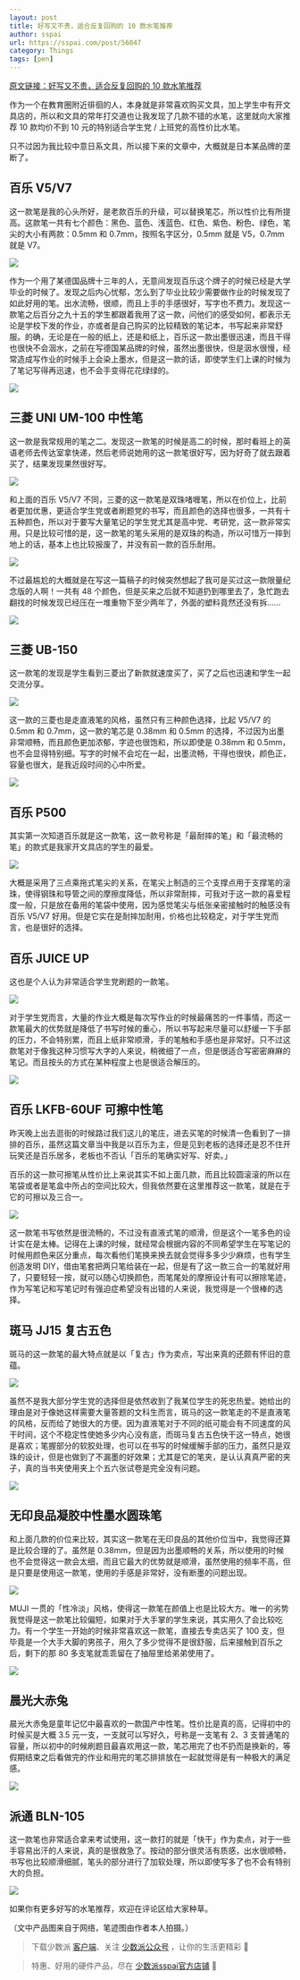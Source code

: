 ```yaml
---
layout: post
title: 好写又不贵，适合反复回购的 10 款水笔推荐
author: sspai
url: https://sspai.com/post/56047
category: Things
tags: [pen]
---
```



[原文链接：好写又不贵，适合反复回购的 10 款水笔推荐](https://sspai.com/post/56047)

作为一个在教育圈附近徘徊的人，本身就是非常喜欢购买文具，加上学生中有开文具店的，所以和文具的常年打交道也让我发现了几款不错的水笔，这里就向大家推荐 10 款均价不到 10 元的特别适合学生党 / 上班党的高性价比水笔。

只不过因为我比较中意日系文具，所以接下来的文章中，大概就是日本某品牌的垄断了。

## 百乐 V5/V7

这一款笔是我的心头所好，是老款百乐的升级，可以替换笔芯，所以性价比有所提高。这款笔一共有七个颜色：黑色、蓝色、浅蓝色、红色、紫色、粉色、绿色，笔尖的大小有两款：0.5mm 和 0.7mm，按照名字区分，0.5mm 就是 V5，0.7mm 就是 V7。

![](https://cdn.sspai.com//20190805101327.jpg)

作为一个用了某德国品牌十三年的人，无意间发现百乐这个牌子的时候已经是大学毕业的时候了。发现之后内心忧郁，怎么到了毕业比较少需要做作业的时候发现了如此好用的笔。出水流畅，很顺，而且上手的手感很好，写字也不费力。发现这一款笔之后百分之九十五的学生都跟着我用了这一款，问他们的感受如何，都表示无论是学校下发的作业，亦或者是自己购买的比较精致的笔记本，书写起来非常舒服。的确，无论是在一般的纸上，还是和纸上，百乐这一款出墨很迅速，而且干得也很快不会洇水，之前在写德国某品牌的时候，虽然出墨很快，但是洇水很慢，经常造成写作业的时候手上会染上墨水，但是这一款的话，即使学生们上课的时候为了笔记写得再迅速，也不会手变得花花绿绿的。

![](https://cdn.sspai.com//20190805101336.jpg)

## 三菱 UNI UM-100 中性笔

这一款是我常规用的笔之二。发现这一款笔的时候是高二的时候，那时看班上的英语老师去传达室拿快递，然后老师说她用的这一款笔很好写，因为好奇了就去跟着买了，结果发现果然很好写。

![](https://cdn.sspai.com//20190805101349.png)

和上面的百乐 V5/V7 不同，三菱的这一款笔是双珠啫喱笔，所以在价位上，比前者更加优惠，更适合学生党或者刷题党的书写，而且颜色的选择也很多，一共有十五种颜色，所以对于要写大量笔记的学生党尤其是高中党、考研党，这一款非常实用。只是比较可惜的是，这一款笔的笔头采用的是双珠的构造，所以可惜万一摔到地上的话，基本上也比较报废了，并没有前一款的百乐耐用。

![](https://cdn.sspai.com//20190805101359.jpg)

不过最尴尬的大概就是在写这一篇稿子的时候突然想起了我可是买过这一款限量纪念版的人啊！一共有 48 个颜色，但是买来之后就不知道扔到哪里去了，急忙跑去翻找的时候发现已经压在一堆重物下至少两年了，外面的塑料竟然还没有拆……

![](https://cdn.sspai.com//20190805101430.jpeg)

## 三菱 UB-150

这一款笔的发现是学生看到三菱出了新款就速度买了，买了之后也迅速和学生一起交流分享。

![](https://cdn.sspai.com//20190805111805.jpg)

这一款的三菱也是走直液笔的风格，虽然只有三种颜色选择，比起 V5/V7 的 0.5mm 和 0.7mm，这一款的笔芯是 0.38mm 和 0.5mm 的选择，不过因为出墨非常顺畅，而且颜色更加浓郁，字迹也很饱和，所以即使是 0.38mm 和 0.5mm，也不会显得特别细。写字的时候不会坨在一起，出墨流畅，干得也很快，颜色正，容量也很大，是我近段时间的心中所爱。

![](https://cdn.sspai.com//20190805111829.jpg)

## 百乐 P500

其实第一次知道百乐就是这一款笔，这一款号称是「最耐摔的笔」和「最流畅的笔」的款式是我家开文具店的学生的最爱。

![](https://cdn.sspai.com//20190805111854.jpg)

大概是采用了三点乘拖式笔尖的关系，在笔尖上制造的三个支撑点用于支撑笔的滚珠，使得钢珠和导管之间的摩擦度降低，所以非常耐摔，可我对于这一款的喜爱程度一般，只是放在备用的笔袋中使用，因为感觉笔尖与纸张亲密接触时的触感没有百乐 V5/V7 好用。但是它实在是耐摔加耐用，价格也比较稳定，对于学生党而言，也是很好的选择。

## 百乐 JUICE UP

这也是个人认为非常适合学生党刷题的一款笔。

![](https://cdn.sspai.com//20190805111931.jpg)

对于学生党而言，大量的作业大概是每次写作业的时候最痛苦的一件事情，而这一款笔最大的优势就是降低了书写时候的重心，所以书写起来尽量可以舒缓一下手部的压力，不会特别累，而且上纸非常顺滑，手的笔触和手感也是非常好。只不过这款笔对于像我这种习惯写大字的人来说，稍微细了一点，但是很适合写密密麻麻的笔记。而且按头的方式在某种程度上也是很适合解压的。

![](https://cdn.sspai.com//20190805111944.jpg)

## 百乐 LKFB-60UF 可擦中性笔

昨天晚上出去逛街的时候路过我们这儿的笔庄，进去买笔的时候清一色看到了一排排的百乐，虽然这篇文章当中我是以百乐为主，但是见到老板的选择还是忍不住开玩笑还是百乐居多，老板也不否认「百乐的笔确实好写、好卖。」

百乐的这一款可擦笔从性价比上来说其实不如上面几款，而且比较圆滚滚的所以在笔袋或者是笔盒中所占的空间比较大，但我依然要在这里推荐这一款笔，就是在于它的可擦以及三合一。

![](https://cdn.sspai.com//20190805112008.jpg)

这一款笔书写依然是很流畅的，不过没有直液式笔的顺滑，但是这个一笔多色的设计实在是太棒。记得在上课的时候，就经常会根据内容的不同希望学生在写笔记的时候用颜色来区分重点，每次看他们笔换来换去就会觉得多多少少麻烦，也有学生创造发明 DIY，借由笔套把两只笔给装在一起，但是有了这一款三合一的笔就好用了，只要轻轻一按，就可以随心切换颜色，而笔尾处的摩擦设计有可以擦除笔迹，作为写笔记和写笔记时有强迫症希望没有出错的人来说，我觉得是一个很棒的选择。

## 斑马 JJ15 复古五色

斑马的这一款笔的最大特点就是以「复古」作为卖点，写出来真的还颇有怀旧的意蕴。

![](https://cdn.sspai.com//20190805112052.jpg)

虽然不是我大部分学生党的选择但是依然收到了我某位学生的死忠热爱。她给出的理由是对于像她这样需要大量答题的文科生而言，斑马的这一款笔走的不是直液笔的风格，反而给了她很大的方便。因为直液笔对于不同的纸可能会有不同速度的风干时间，这个不稳定性使她多少内心没有底，而斑马复古五色快干这一特点，她很是喜欢；笔握部分的软胶处理，也可以在书写的时候缓解手部的压力，虽然只是双珠的设计，但是也做到了不漏墨的好效果；尤其是它的笔夹，是认认真真严密的夹子，真的当书夹使用夹上个五六张试卷是完全没有问题。

![](https://cdn.sspai.com//20190805112104.jpg)

## 无印良品凝胶中性墨水圆珠笔

和上面几款的价位来比较，其实这一款笔在无印良品的其他价位当中，我觉得还算是比较合理的了。虽然是 0.38mm，但是因为出墨顺畅的关系，所以使用的时候也不会觉得这一款会太细，而且它最大的优势就是顺滑，虽然使用的频率不高，但是只要是使用这一款笔，使用的手感是非常好，没有断墨的问题出现。

![](https://cdn.sspai.com//20190805112130.jpg)

MUJI 一贯的「性冷淡」风格，使得这一款笔在颜值上也是比较大方。唯一的劣势我觉得是这一款笔比较偏短，如果对于大手掌的学生来说，其实用久了会比较吃力。有一个学生一开始的时候非常喜欢这一款笔，直接去专卖店买了 100 支，但毕竟是一个大手大脚的男孩子，用久了多少觉得不是很舒服，后来接触到百乐之后，剩下的那 80 多支笔就乖乖留在了抽屉里给弟弟使用了。

![](https://cdn.sspai.com//20190805112202.jpg)

## 晨光大赤兔

晨光大赤兔是童年记忆中最喜欢的一款国产中性笔。性价比是真的高，记得初中的时候买是大概 3.5 元一支，一支就可以写好久，号称是一支笔有 2、3 支普通笔的容量，所以初中的时候刷题目最喜欢用这一款，笔芯用完了也不扔而是换新的，等假期结束之后看做完的作业和用完的笔芯排排放在一起就觉得是有一种极大的满足感。

![](https://cdn.sspai.com//20190806115903.jpg)

## 派通 BLN-105

这一款笔也非常适合拿来考试使用，这一款打的就是「快干」作为卖点，对于一些手容易出汗的人来说，真的是很救急了。按动的部分很灵活有质感，出水很顺畅，书写也比较顺滑细腻，笔头的部分进行了加软处理，所以即使写多了也不会有特别大的负担。

![](https://cdn.sspai.com//20190806115932.jpg)

如果你有更多好写的水笔推荐，欢迎在评论区给大家种草。

（文中产品图来自于网络，笔迹图由作者本人拍摄。）

> 下载少数派 [客户端](https://sspai.com/page/client)、关注 [少数派公众号](http://sspai.com/s/KEPQ) ，让你的生活更精彩 🎉

> 特惠、好用的硬件产品，尽在 [少数派sspai官方店铺](https://shop549593764.taobao.com/?spm=a230r.7195193.1997079397.2.2ddc7e0bPqKQHc) 🛒
